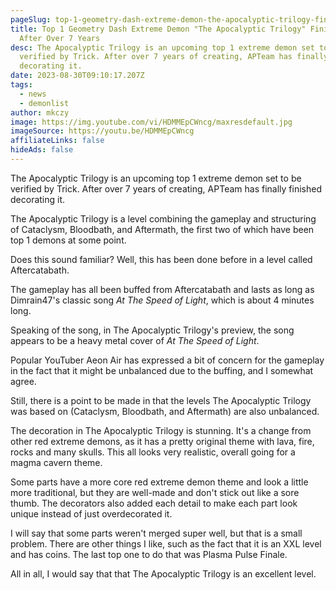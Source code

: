 ```yaml
---
pageSlug: top-1-geometry-dash-extreme-demon-the-apocalyptic-trilogy-finished-after-over-7-years
title: Top 1 Geometry Dash Extreme Demon "The Apocalyptic Trilogy" Finished
  After Over 7 Years
desc: The Apocalyptic Trilogy is an upcoming top 1 extreme demon set to be
  verified by Trick. After over 7 years of creating, APTeam has finally finished
  decorating it.
date: 2023-08-30T09:10:17.207Z
tags:
  - news
  - demonlist
author: mkczy
image: https://img.youtube.com/vi/HDMMEpCWncg/maxresdefault.jpg
imageSource: https://youtu.be/HDMMEpCWncg
affiliateLinks: false
hideAds: false
---
```

The Apocalyptic Trilogy is an upcoming top 1 extreme demon set to be verified by Trick. After over 7 years of creating, APTeam has finally finished decorating it.

The Apocalyptic Trilogy is a level combining the gameplay and structuring of Cataclysm, Bloodbath, and Aftermath, the first two of which have been top 1 demons at some point.

Does this sound familiar? Well, this has been done before in a level called Aftercatabath.

The gameplay has all been buffed from Aftercatabath and lasts as long as Dimrain47's classic song *At The Speed of Light*, which is about 4 minutes long.

Speaking of the song, in The Apocalyptic Trilogy's preview, the song appears to be a heavy metal cover of *At The Speed of Light*.

Popular YouTuber Aeon Air has expressed a bit of concern for the gameplay in the fact that it might be unbalanced due to the buffing, and I somewhat agree.

Still, there is a point to be made in that the levels The Apocalyptic Trilogy was based on (Cataclysm, Bloodbath, and Aftermath) are also unbalanced.

The decoration in The Apocalyptic Trilogy is stunning. It's a change from other red extreme demons, as it has a pretty original theme with lava, fire, rocks and many skulls. This all looks very realistic, overall going for a magma cavern theme.

Some parts have a more core red extreme demon theme and look a little more traditional, but they are well-made and don't stick out like a sore thumb. The decorators also added each detail to make each part look unique instead of just overdecorated it.

I will say that some parts weren't merged super well, but that is a small problem. There are other things I like, such as the fact that it is an XXL level and has coins. The last top one to do that was Plasma Pulse Finale.

All in all, I would say that that The Apocalyptic Trilogy is an excellent level.